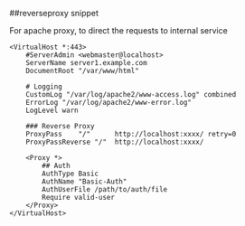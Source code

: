 ##reverseproxy snippet

For apache proxy, to direct the requests to internal service  

```
<VirtualHost *:443>
	#ServerAdmin <webmaster@localhost>
	ServerName server1.example.com
	DocumentRoot "/var/www/html"

	# Logging
	CustomLog "/var/log/apache2/www-access.log" combined
	ErrorLog "/var/log/apache2/www-error.log"
	LogLevel warn

	### Reverse Proxy
   	ProxyPass    "/"      http://localhost:xxxx/ retry=0
  	ProxyPassReverse "/"  http://localhost:xxxx/

	<Proxy *>
		## Auth
		AuthType Basic
		AuthName "Basic-Auth"
		AuthUserFile /path/to/auth/file
		Require valid-user
	</Proxy>
</VirtualHost>
```
